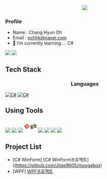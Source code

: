 <p align='center'>
  <a href="https://github.com/spearstring">
    <img src="https://capsule-render.vercel.app/api?type=waving&color=gradient&fontColor=FFFFFF&height=300&section=header&text=Study%20Repository&fontSize=50"/>
  </a>
</p>

### Profile
 - Name : Chang Hyun Oh
 - Email : pchhk@naver.com
 - 🌱 I’m currently learning ... C# 

<img src="https://github-readme-stats.vercel.app/api?username=spearstring&theme=synthwave&show_icons=true"/>
<img src="https://github-readme-stats.vercel.app/api/top-langs/?username=spearstring&theme=synthwave&layout=compact"/>

## Tech Stack
<h3 align='center'>Languages</h3>
<p>
  <a href="https://github.com/spearstring/CarManager" target="_blank"><img alt="C#" src="https://img.shields.io/badge/-C%23%20WinForm-blue"/></a>
  <a href="https://github.com/spearstring/StudyWPF.git" target="_blank"><img alt="C#" src="https://img.shields.io/badge/-C%23%20WPF-brightgreen"/></a>  
</p>

## Using Tools
<p align='left'>
    <img height="40" src="https://img.icons8.com/color/48/000000/visual-studio-2019.png">
    <img height="40" src="https://img.icons8.com/fluent/48/000000/visual-studio-code-2019.png">
    <img height="40" src="https://d1jnx9ba8s6j9r.cloudfront.net/blog/wp-content/uploads/2019/10/logo.png">
    <img height="40" src="https://github.com/Pythunder/explore/blob/80688e429a7d4ef2fca1e82350fe8e3517d3494d/topics/git/git.png">
    <img height="40" src="https://upload.wikimedia.org/wikipedia/commons/b/b6/PuTTY_icon_128px.png">
    <img height="40" src="https://img.icons8.com/color/48/000000/raspberry-pi.png">
    <img height="40" src="https://mosquitto.org/stickers/mosquitto-mono.png">
    <!--<img height="40" src="https://img.icons8.com/fluent/48/000000/vmware-workstation-player.png">-->
    <img height="40" src="https://taiwebs.com/upload/icons/vnc-connect-enterprise220-220.png">
</p>

## Project List
 - [C# WinForm] [C# WinForm프로젝트]((https://github.com/Jitae9605/moogabox)
 - [WPF] [WPF프로젝트](https://github.com/spearstring/StudyWpf/tree/main/portfolio)
<!--
**spearstring/spearstring** is a ✨ _special_ ✨ repository because its `README.md` (this file) appears on your GitHub profile.

Here are some ideas to get you started:

- 🔭 I’m currently working on ...
- 🌱 I’m currently learning ...
- 👯 I’m looking to collaborate on ...
- 🤔 I’m looking for help with ...
- 💬 Ask me about ...
- 📫 How to reach me: ...
- 😄 Pronouns: ...
- ⚡ Fun fact: ...
-->
